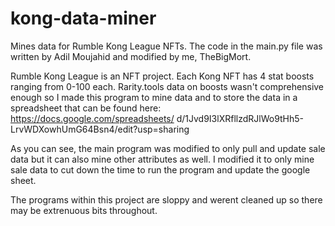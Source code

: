 # kong-data-miner
Mines data for Rumble Kong League NFTs. The code in the main.py file 
was written by Adil Moujahid and modified by me, TheBigMort.

Rumble Kong League is an NFT project. Each Kong NFT has 4 stat boosts
ranging from 0-100 each. Rarity.tools data on boosts wasn't comprehensive
enough so I made this program to mine data and to store the data in a
spreadsheet that can be found here: https://docs.google.com/spreadsheets/
d/1Jvd9I3lXRfllzdRJlWo9tHh5-LrvWDXowhUmG64Bsn4/edit?usp=sharing

As you can see, the main program was modified to only pull and update sale
data but it can also mine other attributes as well. I modified it to
only mine sale data to cut down the time to run the program and update
the google sheet. 

The programs within this project are sloppy and werent cleaned up so there
may be extrenuous bits throughout.
